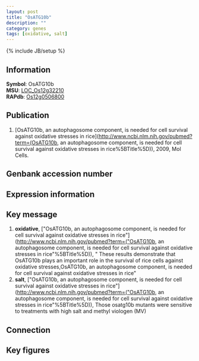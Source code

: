 ```yaml
---
layout: post
title: "OsATG10b"
description: ""
category: genes
tags: [oxidative, salt]
---
```

{% include JB/setup %}

## Information
__Symbol__: OsATG10b  
__MSU__: [LOC_Os12g32210](http://rice.plantbiology.msu.edu/cgi-bin/ORF_infopage.cgi?orf=LOC_Os12g32210)  
__RAPdb__: [Os12g0506800](http://rapdb.dna.affrc.go.jp/viewer/gbrowse_details/irgsp1?name=Os12g0506800)  

## Publication
1. [OsATG10b, an autophagosome component, is needed for cell survival against oxidative stresses in rice](http://www.ncbi.nlm.nih.gov/pubmed?term=(OsATG10b, an autophagosome component, is needed for cell survival against oxidative stresses in rice%5BTitle%5D)), 2009, Mol Cells.

## Genbank accession number

## Expression information

## Key message
1. __oxidative__, ["OsATG10b, an autophagosome component, is needed for cell survival against oxidative stresses in rice"](http://www.ncbi.nlm.nih.gov/pubmed?term=("OsATG10b, an autophagosome component, is needed for cell survival against oxidative stresses in rice"%5BTitle%5D)), " These results demonstrate that OsATG10b plays an important role in the survival of rice cells against oxidative stresses,OsATG10b, an autophagosome component, is needed for cell survival against oxidative stresses in rice"
2. __salt__, ["OsATG10b, an autophagosome component, is needed for cell survival against oxidative stresses in rice"](http://www.ncbi.nlm.nih.gov/pubmed?term=("OsATG10b, an autophagosome component, is needed for cell survival against oxidative stresses in rice"%5BTitle%5D)),  Those osatg10b mutants were sensitive to treatments with high salt and methyl viologen (MV)

## Connection

## Key figures


